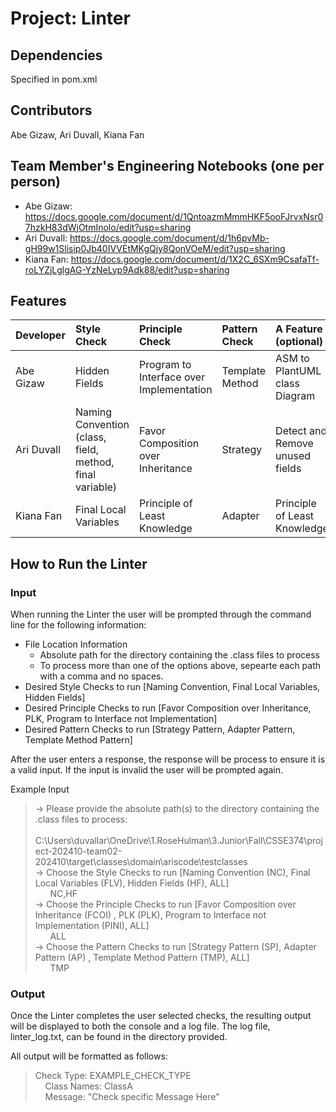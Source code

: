 # Project: Linter

## Dependencies
Specified in pom.xml

## Contributors
Abe Gizaw, Ari Duvall, Kiana Fan

## Team Member's Engineering Notebooks (one per person)
- Abe Gizaw: https://docs.google.com/document/d/1QntoazmMmmHKF5ooFJrvxNsr07hzkH83dWjOtmInolo/edit?usp=sharing
- Ari Duvall: https://docs.google.com/document/d/1h6pvMb-gH99w1Slisip0Jb40IVVEtMKgQjy8QonVOeM/edit?usp=sharing
- Kiana Fan: https://docs.google.com/document/d/1X2C_6SXm9CsafaTf-roLYZjLglgAG-YzNeLyp9Adk88/edit?usp=sharing

## Features


| Developer  | Style Check                                              | Principle Check                          | Pattern Check    | A Feature (optional)            |
|:-----------|:---------------------------------------------------------|:-----------------------------------------|:-----------------|:--------------------------------|
| Abe Gizaw  | Hidden Fields                                            | Program to Interface over Implementation | Template Method  | ASM to PlantUML class Diagram   |
| Ari Duvall | Naming Convention (class, field, method, final variable) | Favor Composition over Inheritance       | Strategy         | Detect and Remove unused fields |
| Kiana Fan  | Final Local Variables                                    | Principle of Least Knowledge             | Adapter          | Principle of Least Knowledge    |


## How to Run the Linter
### Input 
When running the Linter the user will be prompted through the command line for the following information:
- File Location Information
  - Absolute path for the directory containing the .class files to process
  - To process more than one of the options above, sepearte each path with a comma and no spaces. 
- Desired Style Checks to run [Naming Convention, Final Local Variables, Hidden Fields]
- Desired Principle Checks to run [Favor Composition over Inheritance, PLK, Program to Interface not Implementation]
- Desired Pattern Checks to run [Strategy Pattern, Adapter Pattern, Template Method Pattern]

After the user enters a response, the response will be process to ensure it is a valid input. If the input is invalid the user will be prompted again. 

Example Input      
> -> Please provide the absolute path(s) to the directory containing the .class files to process:     
     &nbsp;  &nbsp; &nbsp; C:\Users\duvallar\OneDrive\1.RoseHulman\3.Junior\Fall\CSSE374\project-202410-team02-202410\target\classes\domain\ariscode\testclasses    
> -> Choose the Style Checks to run [Naming Convention (NC), Final Local Variables (FLV), Hidden Fields (HF), ALL]    
     &nbsp; &nbsp; &nbsp; NC,HF    
> -> Choose the Principle Checks to run [Favor Composition over Inheritance (FCOI) , PLK (PLK), Program to Interface not Implementation (PINI), ALL]    
     &nbsp; &nbsp; &nbsp; ALL   
> -> Choose the Pattern Checks to run [Strategy Pattern (SP), Adapter Pattern (AP) , Template Method Pattern (TMP), ALL]    
      &nbsp; &nbsp; &nbsp; TMP    

  
### Output 
Once the Linter completes the user selected checks, the resulting output will be displayed to both the console and a log file. 
The log file, linter_log.txt,  can be found in the directory provided. 

All output will be formatted as follows:      

 > Check Type: EXAMPLE_CHECK_TYPE     
    &nbsp; &nbsp; Class Names: ClassA       
    &nbsp; &nbsp; Message: "Check specific Message Here"        


